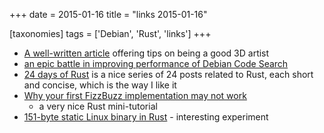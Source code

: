 +++
date = 2015-01-16
title = "links 2015-01-16"

[taxonomies]
tags = ['Debian', 'Rust', 'links']
+++

-   [A well-written article] offering tips on being a good 3D artist
-   [an epic battle in improving performance of Debian Code Search]
-   [24 days of Rust] is a nice series of 24 posts related to Rust, each
    short and concise, which is the way I like it
-   [Why your first FizzBuzz implementation may not work]
    -   a very nice Rust mini-tutorial
-   [151-byte static Linux binary in Rust] - interesting experiment

  [A well-written article]: http://glenmoyes.com/articles/to_those_learning_3d
  [an epic battle in improving performance of Debian Code Search]: https://people.debian.org/~stapelberg//2014/12/23/code-search-taming-the-latency-tail
  [24 days of Rust]: https://siciarz.net/tags/24%20days%20of%20rust
  [Why your first FizzBuzz implementation may not work]: http://chrismorgan.info/blog/rust-fizzbuzz.html
  [151-byte static Linux binary in Rust]: http://mainisusuallyafunction.blogspot.com/2015/01/151-byte-static-linux-binary-in-rust.html
